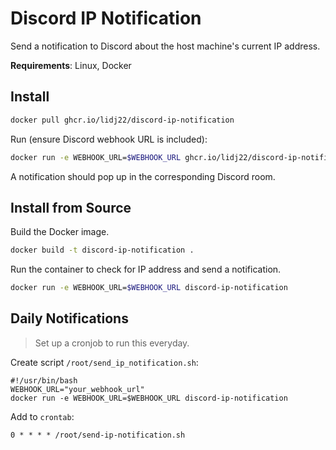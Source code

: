 # Discord IP Notification
Send a notification to Discord about the host machine's current IP address.

**Requirements**: Linux, Docker

## Install

```sh
docker pull ghcr.io/lidj22/discord-ip-notification
```

Run (ensure Discord webhook URL is included):
```sh
docker run -e WEBHOOK_URL=$WEBHOOK_URL ghcr.io/lidj22/discord-ip-notification
```
A notification should pop up in the corresponding Discord room.

## Install from Source

Build the Docker image.
```sh
docker build -t discord-ip-notification .
```

Run the container to check for IP address and send a notification.
```sh
docker run -e WEBHOOK_URL=$WEBHOOK_URL discord-ip-notification
```

## Daily Notifications
> Set up a cronjob to run this everyday.

Create script `/root/send_ip_notification.sh`:
```shell
#!/usr/bin/bash
WEBHOOK_URL="your_webhook_url"
docker run -e WEBHOOK_URL=$WEBHOOK_URL discord-ip-notification
```

Add to `crontab`:
```
0 * * * * /root/send-ip-notification.sh
```
